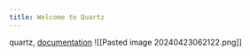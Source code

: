 ```yaml
---
title: Welcome to Quartz
---
```


quartz, [documentation](https://quartz.jzhao.xyz) 
![[Pasted image 20240423062122.png]]